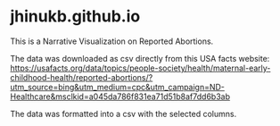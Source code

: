 # jhinukb.github.io

This is a Narrative Visualization on Reported Abortions.

The data was downloaded as csv directly from this USA facts website:
https://usafacts.org/data/topics/people-society/health/maternal-early-childhood-health/reported-abortions/?utm_source=bing&utm_medium=cpc&utm_campaign=ND-Healthcare&msclkid=a045da786f831ea71d51b8af7dd6b3ab

The data was formatted into a csv with the selected columns.
